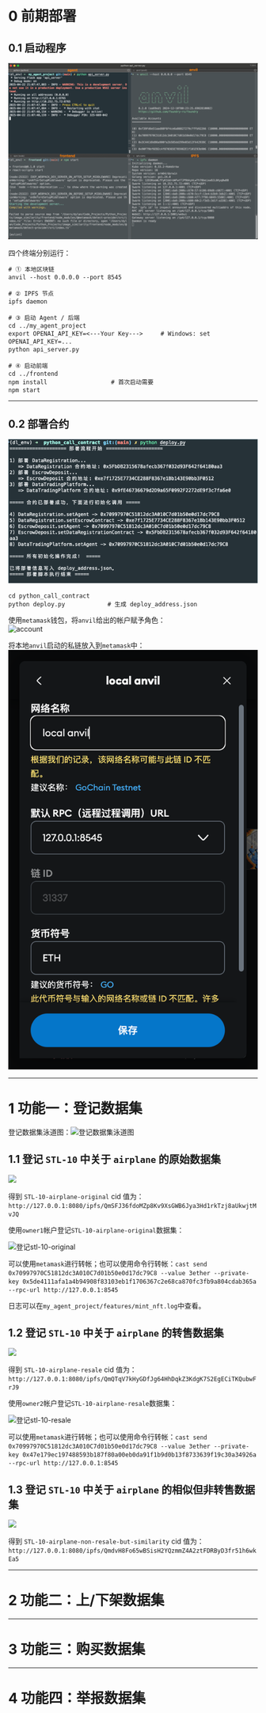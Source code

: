# 0 前期部署

## 0.1 启动程序

![四个后台](imgs/0-start.bmp)

四个终端分别运行：

```
# ① 本地区块链
anvil --host 0.0.0.0 --port 8545

# ② IPFS 节点
ipfs daemon

# ③ 启动 Agent / 后端
cd ../my_agent_project
export OPENAI_API_KEY=<---Your Key--->     # Windows: set OPENAI_API_KEY=...
python api_server.py

# ④ 启动前端
cd ../frontend
npm install                  # 首次启动需要
npm start
```

---

## 0.2 部署合约

![部署合约](imgs/1-deploy_contract.bmp)

```
cd python_call_contract
python deploy.py            # 生成 deploy_address.json
```

使用`metamask`钱包，将`anvil`给出的帐户赋予角色：  
![account](imgs/account.bmp)

将本地`anvil`启动的私链放入到`metamask`中：  
![internet](imgs/internet.png)

---

# 1 功能一：登记数据集

登记数据集泳道图：![登记数据集泳道图](imgs/登记数据集.bmp)

## 1.1 登记 `STL-10` 中关于 `airplane` 的原始数据集

![](imgs/2-function1-register-2.bmp)

得到 `STL-10-airplane-original` cid 值为：`http://127.0.0.1:8080/ipfs/QmSFJ36fdoMZp8Kv9XsGWB6Jya3Hd1rkTzj8aUkwjtMvJQ`

使用`owner1`帐户登记`STL-10-airplane-original`数据集：

![登记stl-10-original](imgs/2-function1-resgister-original-2.bmp)

可以使用`metamask`进行转帐；也可以使用命令行转帐：`cast send 0x70997970C51812dc3A010C7d01b50e0d17dc79C8 --value 3ether --private-key 0x5de4111afa1a4b94908f83103eb1f1706367c2e68ca870fc3fb9a804cdab365a --rpc-url http://127.0.0.1:8545`

日志可以在`my_agent_project/features/mint_nft.log`中查看。

## 1.2 登记 `STL-10` 中关于 `airplane` 的转售数据集

![](imgs/3-function1-register-resale.bmp)

得到 `STL-10-airplane-resale` cid 值为：`http://127.0.0.1:8080/ipfs/QmQTqV7kHyGDfJg64HhDqkZ3KdgK7S2EgECiTKQubwFrJ9`

使用`owner2`帐户登记`STL-10-airplane-resale`数据集：

![登记stl-10-resale](imgs/3-function1-register-resale-2.bmp)

可以使用`metamask`进行转帐；也可以使用命令行转帐：`cast send 0x70997970C51812dc3A010C7d01b50e0d17dc79C8 --value 3ether --private-key 0x47e179ec197488593b187f80a00eb0da91f1b9d0b13f8733639f19c30a34926a --rpc-url http://127.0.0.1:8545`

## 1.3 登记 `STL-10` 中关于 `airplane` 的相似但非转售数据集

![](imgs/4-function1-register-non-resale.bmp)

得到 `STL-10-airplane-non-resale-but-similarity` cid 值为：`http://127.0.0.1:8080/ipfs/QmdvH8Fo65wBSisH2YQzmmZ4A2ztFDRByD3fr51h6wkEa5`

---

# 2 功能二：上/下架数据集

---

# 3 功能三：购买数据集

---

# 4 功能四：举报数据集
